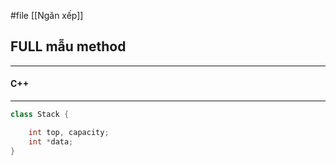 #file [[Ngăn xếp]]
## FULL mẫu method
---
#### C++
---
``` cpp
class Stack {

	int top, capacity;
	int *data;
}
```